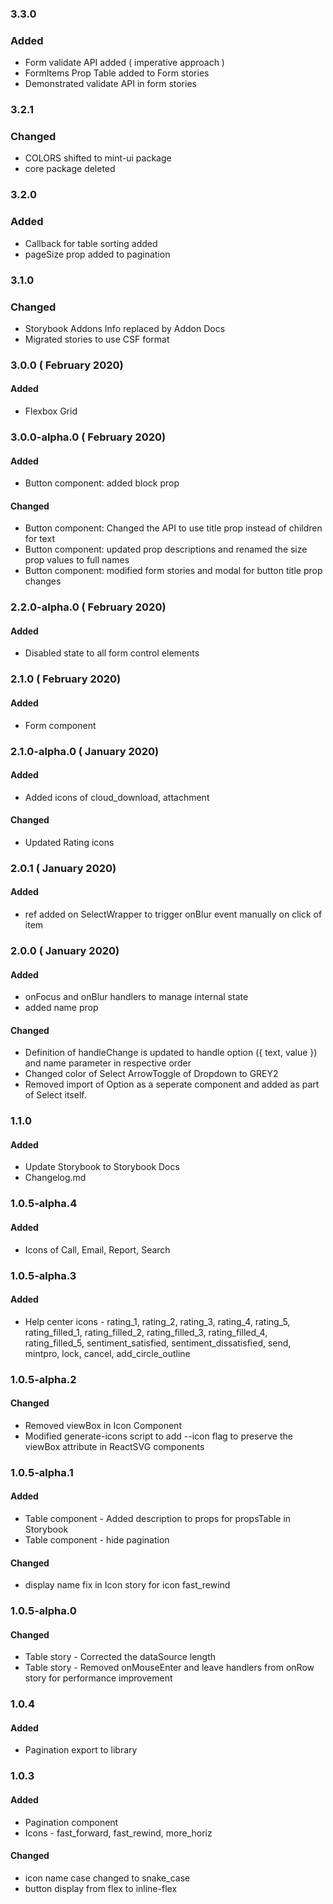 ### 3.3.0
### Added
- Form validate API added ( imperative approach )
- FormItems Prop Table added to Form stories
- Demonstrated validate API in form stories

### 3.2.1
### Changed
- COLORS shifted to mint-ui package
- core package deleted

### 3.2.0
### Added
- Callback for table sorting added
- pageSize prop added to pagination

### 3.1.0
### Changed
- Storybook Addons Info replaced by Addon Docs
- Migrated stories to use CSF format

### 3.0.0 ( February 2020)
#### Added
- Flexbox Grid

### 3.0.0-alpha.0 ( February 2020)
#### Added
- Button component: added block prop

#### Changed
- Button component: Changed the API to use title prop instead of children for text
- Button component: updated prop descriptions and renamed the size prop values to full names
- Button component: modified form stories and modal for button title prop changes

### 2.2.0-alpha.0 ( February 2020)
#### Added
- Disabled state to all form control elements

### 2.1.0 ( February 2020)

#### Added 
- Form component

### 2.1.0-alpha.0 ( January 2020)

#### Added
- Added icons of cloud_download, attachment

#### Changed
- Updated Rating icons

### 2.0.1 ( January 2020)

#### Added
- ref added on SelectWrapper to trigger onBlur event manually on click of item

### 2.0.0 ( January 2020)

#### Added
- onFocus and onBlur handlers to manage internal state
- added name prop

#### Changed
- Definition of handleChange is updated to handle option ({ text, value }) and name parameter in respective order
- Changed color of Select ArrowToggle of Dropdown to GREY2
- Removed import of Option as a seperate component and added as part of Select itself.

### 1.1.0

#### Added

- Update Storybook to Storybook Docs
- Changelog.md

### 1.0.5-alpha.4

#### Added
- Icons of Call, Email, Report, Search

### 1.0.5-alpha.3


#### Added 
- Help center icons - rating_1, rating_2, rating_3, rating_4, rating_5, rating_filled_1, rating_filled_2, rating_filled_3, rating_filled_4, rating_filled_5, sentiment_satisfied, sentiment_dissatisfied, send, mintpro, lock, cancel, add_circle_outline
  

### 1.0.5-alpha.2

#### Changed
- Removed viewBox in Icon Component
- Modified generate-icons script to add --icon flag to preserve the viewBox attribute in ReactSVG components


### 1.0.5-alpha.1

#### Added
- Table component - Added description to props for propsTable in Storybook
- Table component - hide pagination

#### Changed
- display name fix in Icon story for icon fast_rewind

### 1.0.5-alpha.0

#### Changed
- Table story - Corrected the dataSource length
- Table story - Removed onMouseEnter and leave handlers from onRow story for performance improvement

### 1.0.4

#### Added 
- Pagination export to library


### 1.0.3

#### Added
- Pagination component
- Icons - fast_forward, fast_rewind, more_horiz

#### Changed
- icon name case changed to snake_case
- button display from flex to inline-flex
